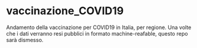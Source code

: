 # vaccinazione_COVID19
Andamento della vaccinazione per COVID19 in Italia, per regione. Una volte che i dati verranno resi pubblici in formato machine-reafable, questo repo sarà dismesso.
